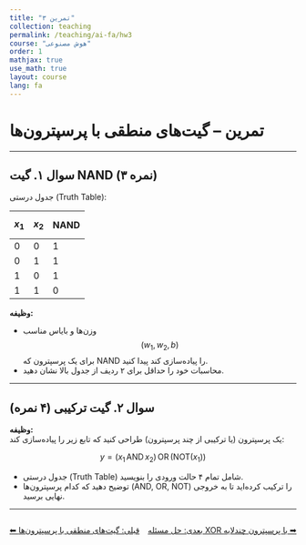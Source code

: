 ```yaml
---
title: "تمرین ۳"
collection: teaching
permalink: /teaching/ai-fa/hw3
course: "هوش مصنوعی"
order: 1
mathjax: true
use_math: true
layout: course
lang: fa
---
```


# تمرین – گیت‌های منطقی با پرسپترون‌ها

---

## سوال ۱. گیت NAND (۳ نمره)

جدول درستی (Truth Table):

| $$x_1$$ | $$x_2$$ | NAND |
|---------|---------|------|
| 0       | 0       | 1    |
| 0       | 1       | 1    |
| 1       | 0       | 1    |
| 1       | 1       | 0    |

**وظیفه:**  
- وزن‌ها و بایاس مناسب $$(w_1, w_2, b)$$ برای یک پرسپترون که NAND را پیاده‌سازی کند پیدا کنید.  
- محاسبات خود را حداقل برای ۲ ردیف از جدول بالا نشان دهید.  

---

## سوال ۲. گیت ترکیبی (۴ نمره)

**وظیفه:**  
یک پرسپترون (یا ترکیبی از چند پرسپترون) طراحی کنید که تابع زیر را پیاده‌سازی کند:  

$$
y = (x_1 \, \text{AND} \, x_2) \, \text{OR} \, (\text{NOT}(x_1))
$$

- جدول درستی (Truth Table) شامل تمام ۴ حالت ورودی را بنویسید.  
- توضیح دهید که کدام پرسپترون‌ها (AND, OR, NOT) را ترکیب کرده‌اید تا به خروجی نهایی برسید.  

---

<div class="lesson-nav" style="display:flex; justify-content:space-between; margin-top:2em;">
  <a class="btn btn--inverse" href="{{ '/teaching/ai/logic1' | relative_url }}">⬅︎ قبلی: گیت‌های منطقی با پرسپترون‌ها</a>
  <a class="btn btn--primary" href="{{ '/teaching/ai/xor' | relative_url }}">بعدی: حل مسئله XOR با پرسپترون چندلایه ➡︎</a>
</div>
